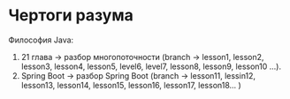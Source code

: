 # Чертоги разума

Философия Java:
1. 21 глава -> разбор многопоточности (branch -> lesson1, lesson2, lesson3, lesson4, lesson5, level6, level7, lesson8, lesson9, lesson10 ...).
2. Spring Boot -> разбор Spring Boot (branch -> lesson11, lessin12, lesson13, lesson14, lesson15, lesson16, lesson17, lesson18... )
